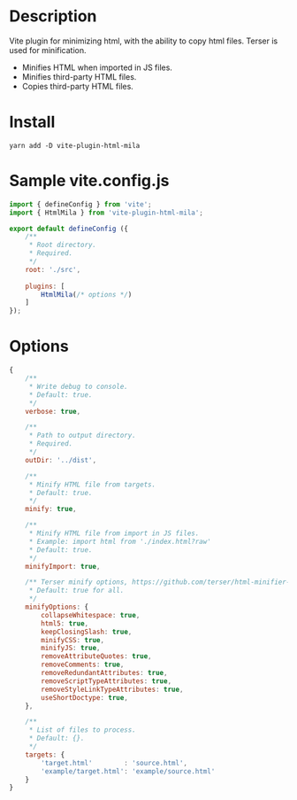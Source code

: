 # Description

Vite plugin for minimizing html, with the ability to copy html files. Terser is used for minification.

- Minifies HTML when imported in JS files.
- Minifies third-party HTML files.
- Copies third-party HTML files.

# Install

```
yarn add -D vite-plugin-html-mila
```

# Sample vite.config.js

```javascript
import { defineConfig } from 'vite';
import { HtmlMila } from 'vite-plugin-html-mila';

export default defineConfig ({
    /**
     * Root directory.
     * Required.
     */
    root: './src',
    
    plugins: [
        HtmlMila(/* options */)
    ]
});
```

# Options

```javascript
{
    /**
     * Write debug to console.
     * Default: true.
     */
    verbose: true,

    /**
     * Path to output directory.
     * Required.
     */
    outDir: '../dist',

    /**
     * Minify HTML file from targets.
     * Default: true.
     */
    minify: true,

    /**
     * Minify HTML file from import in JS files.
     * Example: import html from './index.html?raw'
     * Default: true.
     */
    minifyImport: true,

    /** Terser minify options, https://github.com/terser/html-minifier-terser
     * Default: true for all.
     */
    minifyOptions: {
        collapseWhitespace: true,
        html5: true,
        keepClosingSlash: true,
        minifyCSS: true,
        minifyJS: true,
        removeAttributeQuotes: true,
        removeComments: true,
        removeRedundantAttributes: true,
        removeScriptTypeAttributes: true,
        removeStyleLinkTypeAttributes: true,
        useShortDoctype: true,
    },

    /**
     * List of files to process.
     * Default: {}.
     */
    targets: {
        'target.html'        : 'source.html',
        'example/target.html': 'example/source.html'
    }
}
```
